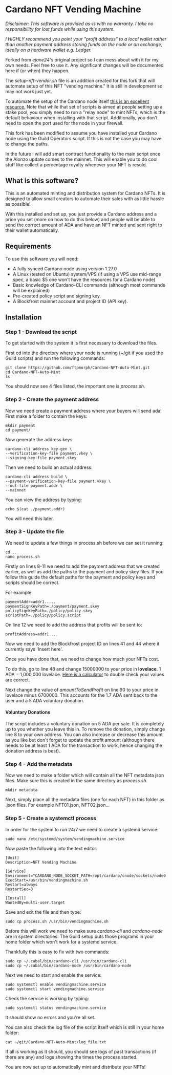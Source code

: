 # Cardano NFT Vending Machine

*Disclaimer: This software is provided as-is with no warranty. I take no responsibility for lost funds while using this system.*

*I HIGHLY recommend you point your "profit address" to a local wallet rather than another payment address storing funds on the node or an exchange, ideally on a hardware wallet e.g. Ledger.*

Forked from *ejane24*'s original project so I can mess about with it for my own needs. Feel free to use it. Any significant changes will be documented here if (or when) they happen.

The *setup-nft-vendor.sh* file is an addition created for this fork that will automate setup of this NFT "vending machine." It is still in development so may not work just yet.

To automate the setup of the Cardano node itself [this is an excellent resource.](https://cardano-community.github.io/guild-operators/#/basics) Note that while that set of scripts is aimed at people setting up a stake pool, you simply need to run a "relay node" to mint NFTs, which is the default behaviour when installing with that script. Additionally, you don't need to open the port used for the node in your firewall.

This fork has been modified to assume you have installed your Cardano node using the Guild Operators script. If this is not the case you may have to change the paths.

In the future I will add smart contract functionality to the main script once the Alonzo update comes to the mainnet. This will enable you to do cool stuff like collect a percentage royalty whenever your NFT is resold.

## What is this software?

This is an automated minting and distribution system for Cardano NFTs. It is designed to allow small creators to automate their sales with as little hassle as possible!

With this installed and set up, you just provide a Cardano address and a price you set (more on how to do this below) and people will be able to send the correct amount of ADA and have an NFT minted and sent right to their wallet automatically.

## Requirements

To use this software you will need:
* A fully synced Cardano node using version 1.27.0
* A Linux (tested on Ubuntu) system/VPS (if using a VPS use mid-range spec, a basic $5 one won't have the resources for a Cardano node)
* Basic knowledge of Cardano-CLI commands (although most commands will be explained)
* Pre-created policy script and signing key.
* A Blockfrost mainnet account and project ID (API key).

## Installation

### Step 1 - Download the script
To get started with the system it is first necessary to download the files.

First cd into the directory where your node is running (~/git if you used the Guild scripts) and run the following commands:
```
git clone https://github.com/ftpmorph/Cardano-NFT-Auto-Mint.git
cd Cardano-NFT-Auto-Mint
ls
```

You should now see 4 files listed, the important one is *process.sh*.

### Step 2 - Create the payment address

Now we need create a payment address where your buyers will send ada!
First make a folder to contain the keys:

```
mkdir payment
cd payment/
```

Now generate the address keys:

```
cardano-cli address key-gen \
--verification-key-file payment.vkey \
--signing-key-file payment.skey
```

Then we need to build an actual address:

```
cardano-cli address build \
--payment-verification-key-file payment.vkey \
--out-file payment.addr \
--mainnet
```

You can view the address by typing:

```
echo $(cat ./payment.addr)
```

You will need this later.

### Step 3 - Update the file

We need to update a few things in process.sh before we can set it running:

```
cd ..
nano process.sh
```

Firstly on lines 8-11 we need to add the payment address that we created earlier, as well as add the paths to the payment and policy skey files. If you follow this guide the default paths for the payment and policy keys and scripts should be correct.

For example:
```
paymentAddr=addr1.....
paymentSignKeyPath=./payment/payment.skey
policySignKeyPath=./policy/policy.skey
scriptPath=./policy/policy.script
```

On line 12 we need to add the address that profits will be sent to:

```
profitAddress=addr1....
```

Now we need to add the Blockfrost project ID on lines 41 and 44 where it currently says 'Insert here'.

Once you have done that, we need to change how much your NFTs cost. 

To do this, go to line 48 and change 15000000 to your price in **lovelace**. 1 ADA = 1,000,000 lovelace. [Here is a calculator](https://bluehares.com/cardano-ada-lovelace-calculator/) to double check your values are correct.

Next change the value of *amountToSendProfit* on line 90 to your price in lovelace minus 6700000. This accounts for the 1.7 ADA sent back to the user and a 5 ADA voluntary donation.

#### Voluntary Donations
The script includes a voluntary donation on 5 ADA per sale. It is completely up to you whether you leave this in. To remove the donation, simply change line 8 to your own address. You can also increase or decrease this amount as you like but don't forget to update the profit amount (although there needs to be at least 1 ADA for the transaction to work, hence changing the donation address is best).

### Step 4 - Add the metadata

Now we need to make a folder which will contain all the NFT metadata json files. Make sure this is created in the same directory as *process.sh*.

```
mkdir metadata
```

Next, simply place all the metadata files (one for each NFT) in this folder as .json files. For example NFT01.json, NFT02.json...

### Step 5 - Create a systemctl process

In order for the system to run 24/7 we need to create a systemd service:

```
sudo nano /etc/systemd/system/vendingmachine.service
```

Now paste the following into the text editor:

```
[Unit]
Description=NFT Vending Machine

[Service]
Environment="CARDANO_NODE_SOCKET_PATH=/opt/cardano/cnode/sockets/node0.socket"
ExecStart=/usr/bin/vendingmachine.sh
Restart=always
RestartSec=3

[Install]
WantedBy=multi-user.target
```

Save and exit the file and then type:

```
sudo cp process.sh /usr/bin/vendingmachine.sh
```

Before this will work we need to make sure *cardano-cli* and *cardano-node* are in system directories. The Guild setup puts those programs in your home folder which won't work for a systemd service.

Thankfully this is easy to fix with two commands:

```
sudo cp ~/.cabal/bin/cardano-cli /usr/bin/cardano-cli
sudo cp ~/.cabal/bin/cardano-node /usr/bin/cardano-node
```

Next we need to start and enable the service:

```
sudo systemctl enable vendingmachine.service
sudo systemctl start vendingmachine.service
```

Check the service is working by typing:

```
sudo systemctl status vendingmachine.service
```

It should show no errors and you're all set.

You can also check the log file of the script itself which is still in your home folder:

```
cat ~/git/Cardano-NFT-Auto-Mint/log_file.txt
```

If all is working as it should, you should see logs of past transactions (if there are any) and logs showing the times the process started.

You are now set up to automatically mint and distribute your NFTs!
